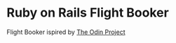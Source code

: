 # Ruby on Rails Flight Booker
Flight Booker ispired by [The Odin Project](http://www.theodinproject.com)